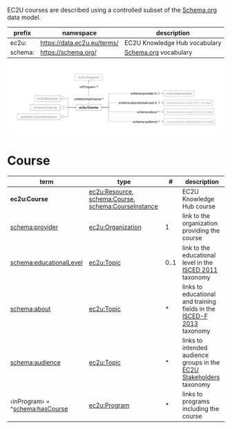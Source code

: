 EC2U courses are described using a controlled subset of
the [Schema.org](../handbooks/vocabularies/schema-resource.md) data model.

| prefix  | namespace                   | description                                  |
|---------|-----------------------------|----------------------------------------------|
| ec2u:   | https://data.ec2u.eu/terms/ | EC2U Knowledge Hub vocabulary                |
| schema: | https://schema.org/         | [Schema.org](https://schema.org/) vocabulary |

![course data model](index/courses.svg)

# Course

| term                                                            | type                                                                                                                                                                                              | #    | description                                                                                        |
|-----------------------------------------------------------------|---------------------------------------------------------------------------------------------------------------------------------------------------------------------------------------------------|------|----------------------------------------------------------------------------------------------------|
| **ec2u:Course**                                                 | [ec2u:Resource](./index.md#resource), [schema:Course](../handbooks/vocabularies/schema-resource.md#course), [schema:CourseInstance](../handbooks/vocabularies/schema-resource.md#course-instance) |      | EC2U Knowledge Hub course                                                                          |
| [schema:provider](https://schema.org/provider)                  | [ec2u:Organization](organizations.md#organization)                                                                                                                                                | 1    | link to the organization providing the course                                                      |
| [schema:educationalLevel](https://schema.org/educationalLevel)  | [ec2u:Topic](taxonomies.md#topic)                                                                                                                                                                 | 0..1 | link to the educational level in the [ISCED 2011](/taxonomies/isced-2011/) taxonomy                |
| [schema:about](https://schema.org/about)                        | [ec2u:Topic](taxonomies.md#topic)                                                                                                                                                                 | *    | links to educational and training fields in the [ISCED-F 2013](/taxonomies/isced-f-2013/) taxonomy |
| [schema:audience](https://schema.org/audience)                  | [ec2u:Topic](taxonomies.md#topic)                                                                                                                                                                 | *    | links to intended audience groups in the [EC2U Stakeholders](/taxonomies/stakeholders/) taxonomy   |
| ‹inProgram› = ^[schema:hasCourse](https://schema.org/hasCourse) | [ec2u:Program](programs.md#program)                                                                                                                                                               | *    | links to programs including the course                                                             |

